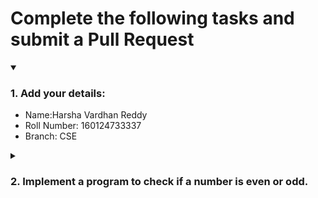 # Complete the following tasks and submit a Pull Request
<details open>
<summary><h3>1. Add your details: </h3></summary>
<ul>
  <li> Name:Harsha Vardhan Reddy </li>
  <li> Roll Number: 160124733337</li>
  <li> Branch: CSE</li>
</ul>
</details>
<details>
<summary><h3> 2. Implement a program to check if a number is even or odd. </h3></summary>
<ul>
  <li> Create a new file in the repository and add your code. </li>
  <li> Use any programming language of your choice. </li>
</ul>
</details>
